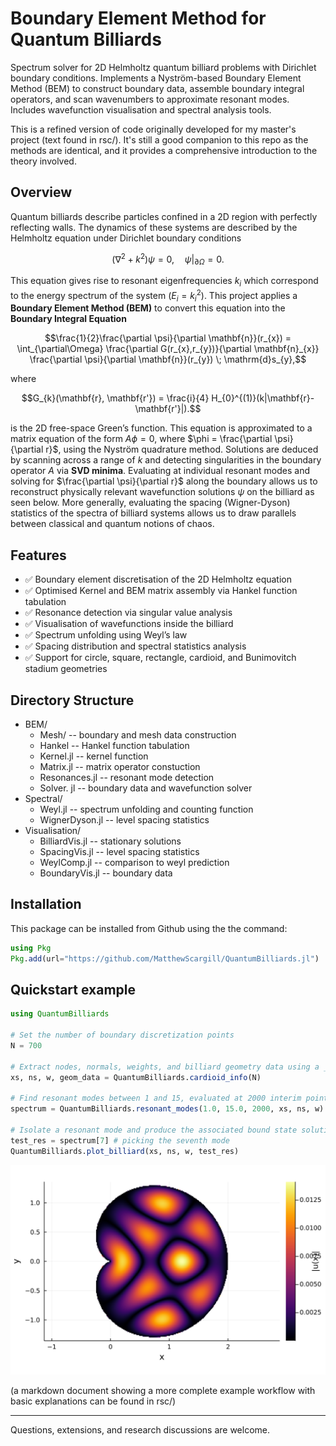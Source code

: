# Boundary Element Method for Quantum Billiards

Spectrum solver for 2D Helmholtz quantum billiard problems with Dirichlet boundary conditions. Implements a Nyström-based Boundary Element Method (BEM) to construct boundary data, assemble boundary integral operators, and scan wavenumbers to approximate resonant modes. Includes wavefunction visualisation and spectral analysis tools. 

This is a refined version of code originally developed for my master's project (text found in rsc/). It's still a good companion to this repo as the methods are identical, and it provides a comprehensive introduction to the theory involved.

## Overview
Quantum billiards describe particles confined in a 2D region with perfectly reflecting walls. The dynamics of these systems are described by the Helmholtz equation under Dirichlet boundary conditions
```math
(\nabla^2 + k^2)\psi = 0, \quad \psi|_{\partial \Omega} = 0.
```
This equation gives rise to resonant eigenfrequencies $k_i$ which correspond to the energy spectrum of the system ($E_i=k_i^2$). This project applies a **Boundary Element Method (BEM)** to convert this equation into the **Boundary Integral Equation**
```math
\frac{1}{2}\frac{\partial \psi}{\partial \mathbf{n}}(r_{x}) = \int_{\partial\Omega} \frac{\partial G(r_{x},r_{y})}{\partial \mathbf{n}_{x}} \frac{\partial \psi}{\partial \mathbf{n}}(r_{y})  \; \mathrm{d}s_{y},
```
where 
```math
G_{k}(\mathbf{r}, \mathbf{r'}) = \frac{i}{4} H_{0}^{(1)}(k|\mathbf{r}- \mathbf{r'}|).
```
is the 2D free-space Green’s function. This equation is approximated to a matrix equation of the form $A\phi = 0$, where $\phi = \frac{\partial \psi}{\partial r}$, using the Nyström quadrature method. Solutions are deduced by scanning across a range of $k$ and detecting singularities in the boundary operator $A$ via **SVD minima**. Evaluating at individual resonant modes and solving for $\frac{\partial \psi}{\partial r}$ along the boundary allows us to reconstruct physically relevant wavefunction solutions $\psi$ on the billiard as seen below. More generally, evaluating the spacing (Wigner-Dyson) statistics of the spectra of billiard systems allows us to draw parallels between classical and quantum notions of chaos. 

## Features

- ✅ Boundary element discretisation of the 2D Helmholtz equation 
- ✅ Optimised Kernel and BEM matrix assembly via Hankel function tabulation
- ✅ Resonance detection via singular value analysis  
- ✅ Visualisation of wavefunctions inside the billiard  
- ✅ Spectrum unfolding using Weyl’s law  
- ✅ Spacing distribution and spectral statistics analysis  
- ✅ Support for circle, square, rectangle, cardioid, and Bunimovitch stadium geometries

## Directory Structure
- BEM/
    - Mesh/ -- boundary and mesh data construction
    - Hankel -- Hankel function tabulation
    - Kernel.jl -- kernel function
    - Matrix.jl -- matrix operator constuction
    - Resonances.jl -- resonant mode detection
    - Solver. jl -- boundary data and wavefunction solver
- Spectral/
    - Weyl.jl -- spectrum unfolding and counting function
    - WignerDyson.jl -- level spacing statistics
- Visualisation/
    - BilliardVis.jl -- stationary solutions
    - SpacingVis.jl -- level spacing statistics
    - WeylComp.jl -- comparison to weyl prediction
    - BoundaryVis.jl -- boundary data 


## Installation

This package can be installed from Github using the the command:
```julia
using Pkg
Pkg.add(url="https://github.com/MatthewScargill/QuantumBilliards.jl")
```

## Quickstart example
```julia
using QuantumBilliards

# Set the number of boundary discretization points
N = 700  

# Extract nodes, normals, weights, and billiard geometry data using a _info function
xs, ns, w, geom_data = QuantumBilliards.cardioid_info(N)

# Find resonant modes between 1 and 15, evaluated at 2000 interim points
spectrum = QuantumBilliards.resonant_modes(1.0, 15.0, 2000, xs, ns, w)

# Isolate a resonant mode and produce the associated bound state solution on the billiard
test_res = spectrum[7] # picking the seventh mode
QuantumBilliards.plot_billiard(xs, ns, w, test_res)
```

![example billiard](rsc/img/example_billiard.svg)

(a markdown document showing a more complete example workflow with basic explanations can be found in rsc/)

-----
Questions, extensions, and research discussions are welcome.
